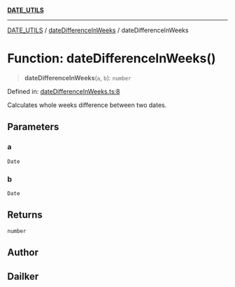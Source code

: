 [**DATE_UTILS**](../../README.md)

***

[DATE_UTILS](../../README.md) / [dateDifferenceInWeeks](../README.md) / dateDifferenceInWeeks

# Function: dateDifferenceInWeeks()

> **dateDifferenceInWeeks**(`a`, `b`): `number`

Defined in: [dateDifferenceInWeeks.ts:8](https://github.com/dailker/everyutil/blob/bf8adc96ac84c1d33f18a4705d529c444472a677/src/date/dateDifferenceInWeeks.ts#L8)

Calculates whole weeks difference between two dates.

## Parameters

### a

`Date`

### b

`Date`

## Returns

`number`

## Author

## Dailker

